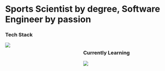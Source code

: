 # Sports Scientist by degree, Software Engineer by passion

<p align="left">
  <span style="float: left; width: 50%;">
    <h3>Tech Stack</h3>
    <img src="https://skillicons.dev/icons?i=react,tailwind,css,ts,graphql,nodejs,aws,py&perline=4" />
  </span>
  <span style="float: right; width: 50%;">
    <h3>Currently Learning</h3>
    <img src="https://skillicons.dev/icons?i=threejs,go,swift&perline=4" />
  </span>
</p>

